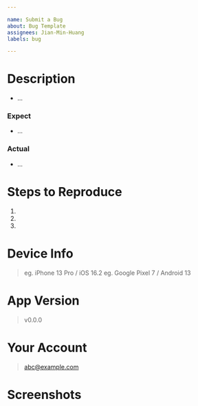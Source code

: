 ```yaml
---

name: Submit a Bug
about: Bug Template
assignees: Jian-Min-Huang
labels: bug

---
```


# Description

* ...

### Expect

* ...

### Actual

* ...

# Steps to Reproduce

1.
2.
3.

# Device Info

> eg. iPhone 13 Pro / iOS 16.2
> eg. Google Pixel 7 / Android 13

# App Version

> v0.0.0

# Your Account

> abc@example.com

# Screenshots
